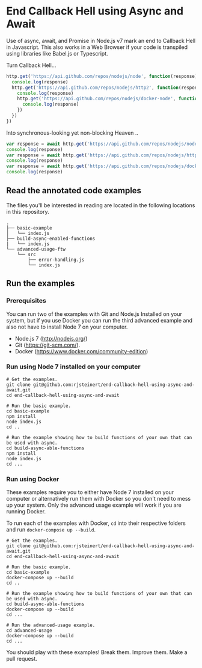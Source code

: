 # End Callback Hell using Async and Await 
Use of async, await, and Promise in Node.js v7 mark an end to Callback Hell in Javascript. This also works in a Web Browser if your code is transpiled using libraries like Babel.js or Typescript.

Turn Callback Hell...
```javascript
http.get('https://api.github.com/repos/nodejs/node', function(response) {
  console.log(response)
  http.get('https://api.github.com/repos/nodejs/http2', function(response) {
    console.log(response)
    http.get('https://api.github.com/repos/nodejs/docker-node', function(response) {
      console.log(response)
    })
  })
})
```

Into synchronous-looking yet non-blocking Heaven .. 
```javascript
var response = await http.get('https://api.github.com/repos/nodejs/node')
console.log(response)
var response = await http.get('https://api.github.com/repos/nodejs/http2')
console.log(response)
var response = await http.get('https://api.github.com/repos/nodejs/docker-node')
console.log(response)
```


## Read the annotated code examples
The files you'll be interested in reading are located in the following locations in this repository.
```
.
├── basic-example
│   └── index.js
├── build-async-enabled-functions
|   └── index.js
└── advanced-usage-ftw
    └── src
        ├── error-handling.js
        └── index.js
```

## Run the examples 

### Prerequisites
You can run two of the examples with Git and Node.js Installed on your system, but if you use Docker you can run the third advanced example and also not have to install Node 7 on your computer.
- Node.js 7 (http://nodejs.org/)
- Git  (https://git-scm.com/).
- Docker (https://www.docker.com/community-edition)

### Run using Node 7 installed on your computer
```
# Get the examples.
git clone git@github.com:rjsteinert/end-callback-hell-using-async-and-await.git
cd end-callback-hell-using-async-and-await

# Run the basic example.
cd basic-example
npm install
node index.js
cd ..

# Run the example showing how to build functions of your own that can be used with async.
cd build-async-able-functions 
npm install
node index.js
cd ...
```

### Run using Docker
These examples require you to either have Node 7 installed on your computer or alternatively run them with Docker so you don't need to mess up your system. Only the advanced usage example will work if you are running Docker.

To run each of the examples with Docker, `cd` into their respective folders and run `docker-compose up --build`.
```
# Get the examples.
git clone git@github.com:rjsteinert/end-callback-hell-using-async-and-await.git
cd end-callback-hell-using-async-and-await

# Run the basic example.
cd basic-example
docker-compose up --build
cd ..

# Run the example showing how to build functions of your own that can be used with async.
cd build-async-able-functions 
docker-compose up --build
cd ...

# Run the advanced-usage example.
cd advanced-usage
docker-compose up --build
cd ...
```

You should play with these examples! Break them. Improve them. Make a pull request.
